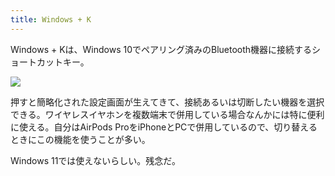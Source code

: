 ```yaml
---
title: Windows + K
---
```

Windows + Kは、Windows 10でペアリング済みのBluetooth機器に接続するショートカットキー。

![](https://lh3.googleusercontent.com/4vHRtixGccAzI1UPLTsbzlW_G-Z2C2KfB53eJ5umAhhybNHYNBMlJafDo6hnC8LABhcU2ebMjD7r2wfPzDiYEWJ3-NW6KG5t1uKEF2o2nUYc1JfPXKeIOcwMEw8nPzBVcVVJNlY1quHq1P1MO_5sBdjOYGF_plKxIP87JzUGEatwNM8mWyen_kxr)

押すと簡略化された設定画面が生えてきて、接続あるいは切断したい機器を選択できる。ワイヤレスイヤホンを複数端末で併用している場合なんかには特に便利に使える。自分はAirPods ProをiPhoneとPCで併用しているので、切り替えるときにこの機能を使うことが多い。

Windows 11では使えないらしい。残念だ。
